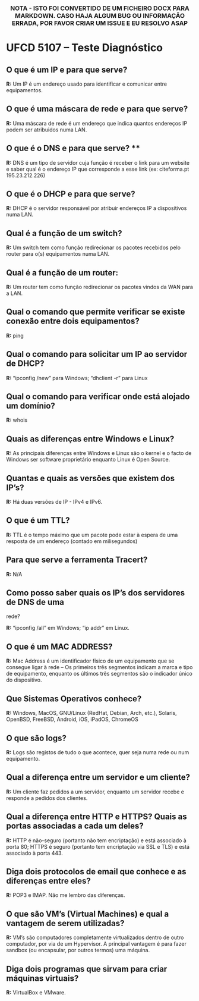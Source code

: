 <div align="center">
<h3>

**NOTA - ISTO FOI CONVERTIDO DE UM FICHEIRO DOCX PARA MARKDOWN. CASO HAJA ALGUM BUG OU INFORMAÇÃO ERRADA, POR FAVOR CRIAR UM ISSUE E EU RESOLVO ASAP**

</h>
</div>

# UFCD 5107 – Teste Diagnóstico

## O que é um IP e para que serve?

 **R:** Um IP é um endereço usado para identificar e comunicar entre
equipamentos. 

## O que é uma máscara de rede e para que serve?

 **R:** Uma máscara de rede é um endereço que indica quantos
endereços IP podem ser atribuidos numa LAN. 

## O que é o DNS e para que serve? **

 **R:** DNS é um tipo de servidor cuja função é receber o link para
um website e saber qual é o endereço IP que corresponde a esse link (ex:
citeforma.pt 195.23.212.226) 

## O que é o DHCP e para que serve?

 **R:** DHCP é o servidor responsável por atribuir endereços IP a
dispositivos numa LAN. 

## Qual é a função de um switch? 

 **R:** Um switch tem como função redirecionar os pacotes recebidos
pelo router para o(s) equipamentos numa LAN. 

## Qual é a função de um router: 

 **R:** Um router tem como função redirecionar os pacotes vindos da
WAN para a LAN. 

## Qual o comando que permite verificar se existe conexão entre dois equipamentos?

 **R:** ping 

## Qual o comando para solicitar um IP ao servidor de DHCP? 

 **R:** “ipconfig /new” para Windows; “dhclient -r” para Linux 

## Qual o comando para verificar onde está alojado um domínio?

 **R:** whois 

## Quais as diferenças entre Windows e Linux? 

 **R:** As principais diferenças entre Windows e Linux são o kernel
e o facto de Windows ser software proprietário enquanto Linux é Open
Source. 

## Quantas e quais as versões que existem dos IP’s? 

 **R:** Há duas versões de IP - IPv4 e IPv6. 

## O que é um TTL? 

 **R:** TTL é o tempo máximo que um pacote pode estar à espera de
uma resposta de um endereço (contado em milisegundos) 

## Para que serve a ferramenta Tracert? 

 **R:** N/A 

## Como posso saber quais os IP’s dos servidores de DNS de uma
rede?

 **R:** “ipconfig /all” em Windows; “ip addr” em Linux. 

## O que é um MAC ADDRESS? 

 **R:** Mac Address é um identificador físico de um equipamento que
se consegue ligar à rede – Os primeiros três segmentos indicam a marca e
tipo de equipamento, enquanto os últimos três segmentos são o indicador
único do dispositivo. 

## Que Sistemas Operativos conhece? 

 **R:** Windows, MacOS, GNU/Linux (RedHat, Debian, Arch, etc.),
Solaris, OpenBSD, FreeBSD, Android, iOS, iPadOS, ChromeOS 

## O que são logs?

 **R:** Logs são registos de tudo o que acontece, quer seja numa
rede ou num equipamento. 

## Qual a diferença entre um servidor e um cliente? 

 **R:** Um cliente faz pedidos a um servidor, enquanto um servidor
recebe e responde a pedidos dos clientes. 

## Qual a diferença entre HTTP e HTTPS? Quais as portas associadas a cada um deles?

 **R:** HTTP é não-seguro (portanto não tem encriptação) e está
associado à porta 80; HTTPS é seguro (portanto tem encriptação via SSL e
TLS) e está associado à porta 443. 

## Diga dois protocolos de email que conhece e as diferenças entre eles?

 **R:** POP3 e IMAP. Não me lembro das diferenças. 

## O que são VM’s (Virtual Machines) e qual a vantagem de serem utilizadas?

 **R:** VM’s são computadores completamente virtualizados dentro de
outro computador, por via de um Hypervisor. A principal vantagem é para
fazer sandbox (ou encapsular, por outros termos) uma máquina. 

## Diga dois programas que sirvam para criar máquinas virtuais?

 **R:** VirtualBox e VMware. 